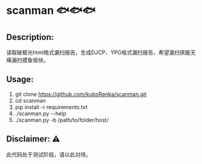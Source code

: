 # scanman 🐟🐟🐟

## Description:

读取破极光html格式漏扫报告，生成DJCP、YPG格式漏扫报告，希望漏扫侠能无痛漏扫摸鱼愉快。

## Usage:

1. git clone https://github.com/kuboRenka/scanman.git
2. cd scanman
3. pip install -r requirements.txt
4. ./scanman.py --help
5. ./scanman.py -b /path/to/folder/host/

## Disclaimer: ⚠

此代码处于测试阶段，请以此对待。
